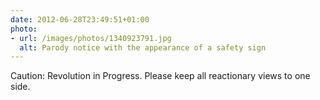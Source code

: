 ```yaml
---
date: 2012-06-28T23:49:51+01:00
photo:
- url: /images/photos/1340923791.jpg
  alt: Parody notice with the appearance of a safety sign
---
```

Caution: Revolution in Progress. Please keep all reactionary views to one side.

